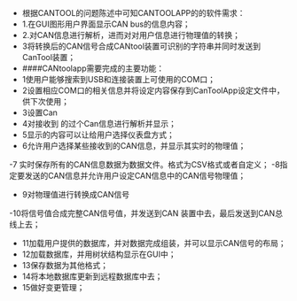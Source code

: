 - 根据CANTOOL的问题陈述中可知CANTOOLAPP的的软件需求：
- 1.在GUI图形用户界面显示CAN bus的信息内容；
- 2.对CAN信息进行解析，进而对对用户信息进行物理值的转换；
- 3将转换后的CAN信号合成CANtool装置可识别的字符串并同时发送到CanTool装置；
- ####CANtoolapp需要完成的主要功能：
- 1使用户能够搜索到USB和连接装置上可使用的COM口；
- 2设置相应COM口的相关信息并将设定内容保存到CanToolApp设定文件中，供下次使用；
- 3设置Can
- 4对接收到 的过个Can信息进行解析并显示；
- 5显示的内容可以让给用户选择仪表盘方式；
- 6允许用户选择某些接收到的CAN信息，并显示其实时的物理值；

-7 实时保存所有的CAN信息数据为数据文件。格式为CSV格式或者自定义；
-8指定要发送的CAN信息并允许用户设定CAN信息中的CAN信号物理值；
- 9对物理值进行转换成CAN信号

-10将信号值合成完整CAN信号值，并发送到CAN 装置中去，最后发送到CAN总线上去；

- 11加载用户提供的数据库，并对数据完成组装，并可以显示CAN信号的布局；
- 12加载数据库，并用树状结构显示在GUI中；
- 13保存数据为其他格式；
- 14将本地数据库更新到远程数据库中去；
- 15做好变更管理；



